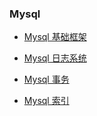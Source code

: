 ### Mysql

- [Mysql 基础框架](./mysql_arch.md)

- [Mysql 日志系统](./mysql_log_system.md)

- [Mysql 事务](./mysql_transaction.md)

- [Mysql 索引](./mysql_index.md)
